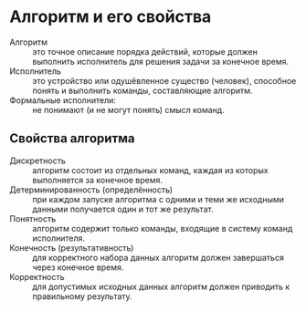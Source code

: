 # Алгоритм и его свойства
<dl>
<dt>Алгоритм</dt><dd>это точное описание порядка действий, которые должен выполнить исполнитель для решения задачи за конечное время.</dd>
<dt>Исполнитель</dt><dd>это устройство или одушёвленное существо (человек), способное понять и выполнить команды, составляющие алгоритм.</dd>
<dt>Формальные исполнители:</dt><dd>не понимают (и не могут понять) смысл команд.
</dd></dl>

## Свойства алгоритма
<dl><dt>Дискретность</dt><dd>алгоритм состоит из отдельных команд, каждая из которых выполняется за конечное время.</dd>
<dt>Детерминированность (определённость)</dt><dd>при каждом запуске алгоритма с одними и теми же исходными данными получается один и тот же результат.</dd>
<dt>Понятность</dt><dd>алгоритм содержит только команды, входящие в систему команд исполнителя.</dd>
<dt>Конечность (результативность)</dt><dd>для корректного набора данных алгоритм должен завершаться через конечное время.</dd>
<dt>Корректность</dt><dd>для допустимых исходных данных алгоритм должен приводить к правильному результату.</dd></dl>
